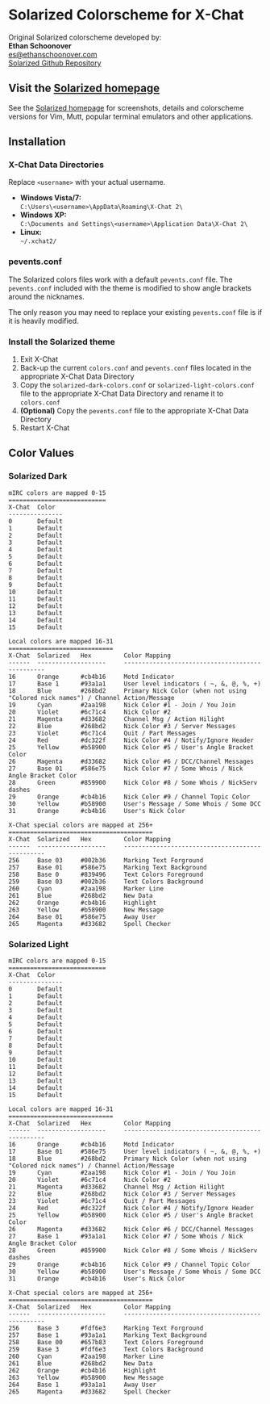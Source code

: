 # Solarized Colorscheme for X-Chat

Original Solarized colorscheme developed by:  
**Ethan Schoonover**  
<es@ethanschoonover.com>  
[Solarized Github Repository]

## Visit the [Solarized homepage]

See the [Solarized homepage] for screenshots, details and colorscheme versions
for Vim, Mutt, popular terminal emulators and other applications.

[Solarized Github Repository]: https://github.com/altercation/solarized
[Solarized homepage]: http://ethanschoonover.com/solarized

## Installation

### X-Chat Data Directories
Replace `<username>` with your actual username.

* **Windows Vista/7:**  
`C:\Users\<username>\AppData\Roaming\X-Chat 2\`
* **Windows XP:**  
`C:\Documents and Settings\<username>\Application Data\X-Chat 2\`
* **Linux:**  
`~/.xchat2/`

### pevents.conf
The Solarized colors files work with a default `pevents.conf` file. The
`pevents.conf` included with the theme is modified to show angle brackets around
the nicknames.

The only reason you may need to replace your existing `pevents.conf` file is if
it is heavily modified.

### Install the Solarized theme
1. Exit X-Chat
1. Back-up the current `colors.conf` and `pevents.conf` files located in
   the appropriate X-Chat Data Directory
1. Copy the `solarized-dark-colors.conf` or `solarized-light-colors.conf` file
   to the appropriate X-Chat Data Directory and rename it to `colors.conf`
1. **(Optional)** Copy the `pevents.conf` file to the appropriate X-Chat Data
   Directory
1. Restart X-Chat

## Color Values

### Solarized Dark
    mIRC colors are mapped 0-15
    ===========================
    X-Chat  Color
    ---------------
    0       Default
    1       Default
    2       Default
    3       Default
    4       Default
    5       Default
    6       Default
    7       Default
    8       Default
    9       Default
    10      Default
    11      Default
    12      Default
    13      Default
    14      Default
    15      Default

    Local colors are mapped 16-31
    =============================
    X-Chat  Solarized   Hex         Color Mapping
    ------  -------------------     ------------------------------------------------
    16      Orange      #cb4b16     Motd Indicator
    17      Base 1      #93a1a1     User level indicators ( ~, &, @, %, +)
    18      Blue        #268bd2     Primary Nick Color (when not using "Colored nick names") / Channel Action/Message
    19      Cyan        #2aa198     Nick Color #1 - Join / You Join
    20      Violet      #6c71c4     Nick Color #2
    21      Magenta     #d33682     Channel Msg / Action Hilight
    22      Blue        #268bd2     Nick Color #3 / Server Messages
    23      Violet      #6c71c4     Quit / Part Messages
    24      Red         #dc322f     Nick Color #4 / Notify/Ignore Header
    25      Yellow      #b58900     Nick Color #5 / User's Angle Bracket Color
    26      Magenta     #d33682     Nick Color #6 / DCC/Channel Messages
    27      Base 01     #586e75     Nick Color #7 / Some Whois / Nick Angle Bracket Color
    28      Green       #859900     Nick Color #8 / Some Whois / NickServ dashes
    29      Orange      #cb4b16     Nick Color #9 / Channel Topic Color
    30      Yellow      #b58900     User's Message / Some Whois / Some DCC
    31      Orange      #cb4b16     User's Nick Color

    X-Chat special colors are mapped at 256+
    ========================================
    X-Chat  Solarized   Hex         Color Mapping
    ------  -------------------     ------------------------------------------------
    256     Base 03     #002b36     Marking Text Forground
    257     Base 01     #586e75     Marking Text Background
    258     Base 0      #839496     Text Colors Foreground
    259     Base 03     #002b36     Text Colors Background
    260     Cyan        #2aa198     Marker Line
    261     Blue        #268bd2     New Data
    262     Orange      #cb4b16     Highlight
    263     Yellow      #b58900     New Message
    264     Base 01     #586e75     Away User
    265     Magenta     #d33682     Spell Checker

### Solarized Light
    mIRC colors are mapped 0-15
    ===========================
    X-Chat  Color
    ---------------
    0       Default
    1       Default
    2       Default
    3       Default
    4       Default
    5       Default
    6       Default
    7       Default
    8       Default
    9       Default
    10      Default
    11      Default
    12      Default
    13      Default
    14      Default
    15      Default

    Local colors are mapped 16-31
    =============================
    X-Chat  Solarized   Hex         Color Mapping
    ------  -------------------     ------------------------------------------------
    16      Orange      #cb4b16     Motd Indicator
    17      Base 01     #586e75     User level indicators ( ~, &, @, %, +)
    18      Blue        #268bd2     Primary Nick Color (when not using "Colored nick names") / Channel Action/Message
    19      Cyan        #2aa198     Nick Color #1 - Join / You Join
    20      Violet      #6c71c4     Nick Color #2
    21      Magenta     #d33682     Channel Msg / Action Hilight
    22      Blue        #268bd2     Nick Color #3 / Server Messages
    23      Violet      #6c71c4     Quit / Part Messages
    24      Red         #dc322f     Nick Color #4 / Notify/Ignore Header
    25      Yellow      #b58900     Nick Color #5 / User's Angle Bracket Color
    26      Magenta     #d33682     Nick Color #6 / DCC/Channel Messages
    27      Base 1      #93a1a1     Nick Color #7 / Some Whois / Nick Angle Bracket Color
    28      Green       #859900     Nick Color #8 / Some Whois / NickServ dashes
    29      Orange      #cb4b16     Nick Color #9 / Channel Topic Color
    30      Yellow      #b58900     User's Message / Some Whois / Some DCC
    31      Orange      #cb4b16     User's Nick Color

    X-Chat special colors are mapped at 256+
    ========================================
    X-Chat  Solarized   Hex         Color Mapping
    ------  -------------------     ------------------------------------------------
    256     Base 3      #fdf6e3     Marking Text Forground
    257     Base 1      #93a1a1     Marking Text Background
    258     Base 00     #657b83     Text Colors Foreground
    259     Base 3      #fdf6e3     Text Colors Background
    260     Cyan        #2aa198     Marker Line
    261     Blue        #268bd2     New Data
    262     Orange      #cb4b16     Highlight
    263     Yellow      #b58900     New Message
    264     Base 1      #93a1a1     Away User
    265     Magenta     #d33682     Spell Checker
